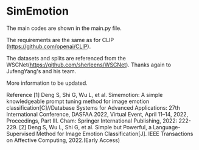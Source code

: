 # SimEmotion

The main codes are shown in the main.py file.

The requirements are the same as for CLIP (https://github.com/openai/CLIP).

The datasets and splits are referenced from the WSCNet(https://github.com/sherleens/WSCNet). Thanks again to JufengYang's and his team.

More information to be updated.

Reference
[1] Deng S, Shi G, Wu L, et al. Simemotion: A simple knowledgeable prompt tuning method for image emotion classification[C]//Database Systems for Advanced Applications: 27th International Conference, DASFAA 2022, Virtual Event, April 11–14, 2022, Proceedings, Part III. Cham: Springer International Publishing, 2022: 222-229.
[2] Deng S, Wu L, Shi G, et al. Simple but Powerful, a Language-Supervised Method for Image Emotion Classification[J]. IEEE Transactions on Affective Computing, 2022.(Early Access)
